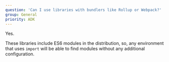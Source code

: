 ```yaml
---
question: 'Can I use libraries with bundlers like Rollup or Webpack?'
group: General
priority: ADK
---
```


Yes.

These libraries include ES6 modules in the distribution,
so, any environment that uses `import` will be able to find modules
without any additional configuration.
